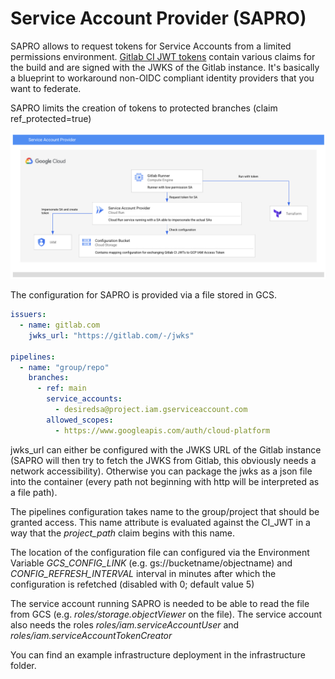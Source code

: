 # Service Account Provider (SAPRO)

SAPRO allows to request tokens for Service Accounts from a limited permissions environment. [Gitlab CI JWT tokens](https://docs.gitlab.com/ee/ci/examples/authenticating-with-hashicorp-vault/index.html#how-it-works) contain various claims for the build and are signed with the JWKS of the Gitlab instance. It's basically a blueprint to workaround non-OIDC compliant identity providers that you want to federate. 

SAPRO limits the creation of tokens to protected branches (claim ref_protected=true)

![](sapro.png)

The configuration for SAPRO is provided via a file stored in GCS.

```yaml
issuers:
  - name: gitlab.com
    jwks_url: "https://gitlab.com/-/jwks"

pipelines:
  - name: "group/repo"
    branches:
      - ref: main
        service_accounts: 
          - desiredsa@project.iam.gserviceaccount.com
        allowed_scopes:
          - https://www.googleapis.com/auth/cloud-platform

```

jwks_url can either be configured with the JWKS URL of the Gitlab instance (SAPRO will then try to fetch the JWKS from Gitlab, this obviously needs a network accessibility). Otherwise you can package the jwks as a json file into the container (every path not beginning with http will be interpreted as a file path).

The pipelines configuration takes name to the group/project that should be granted access. This name attribute is evaluated against the CI_JWT in a way that the *project_path* claim begins with this name.

The location of the configuration file can configured via the Environment Variable *GCS_CONFIG_LINK* (e.g. gs://bucketname/objectname) and *CONFIG_REFRESH_INTERVAL* interval in minutes after which the configuration is refetched (disabled with 0; default value 5)

The service account running SAPRO is needed to be able to read the file from GCS (e.g. _roles/storage.objectViewer_ on the file). The service account also needs the roles _roles/iam.serviceAccountUser_ and _roles/iam.serviceAccountTokenCreator_

You can find an example infrastructure deployment in the infrastructure folder.